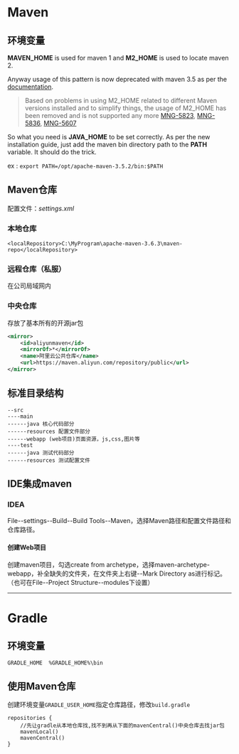 # Maven

## 环境变量

**MAVEN_HOME** is used for maven 1 and **M2_HOME** is used to locate maven 2.

Anyway usage of this pattern is now deprecated with maven 3.5 as per the [documentation](https://maven.apache.org/docs/3.5.0/release-notes.html).

> Based on problems in using M2_HOME related to different Maven versions installed and to simplify things, the usage of M2_HOME has been removed and is not supported any more [MNG-5823](https://issues.apache.org/jira/browse/MNG-5823), [MNG-5836](https://issues.apache.org/jira/browse/MNG-5836), [MNG-5607](https://issues.apache.org/jira/browse/MNG-5607)

So what you need is **JAVA_HOME** to be set correctly. As per the new installation guide, just add the maven bin directory path to the **PATH** variable. It should do the trick.

ex : `export PATH=/opt/apache-maven-3.5.2/bin:$PATH`

## Maven仓库

配置文件：*settings.xml*

### 本地仓库

```
<localRepository>C:\MyProgram\apache-maven-3.6.3\maven-repo</localRepository>
```

### 远程仓库（私服）

在公司局域网内

### 中央仓库

存放了基本所有的开源jar包

```xml
<mirror>
    <id>aliyunmaven</id>
    <mirrorOf>*</mirrorOf>
    <name>阿里云公共仓库</name>
    <url>https://maven.aliyun.com/repository/public</url>
</mirror>
```

## 标准目录结构

```
--src
----main
------java 核心代码部分
------resources 配置文件部分
------webapp (web项目)页面资源，js,css,图片等
----test
------java 测试代码部分
------resources 测试配置文件
```

## IDE集成maven

### IDEA

File--settings--Build--Build Tools--Maven，选择Maven路径和配置文件路径和仓库路径。

#### 创建Web项目

创建maven项目，勾选create from archetype，选择maven-archetype-webapp，补全缺失的文件夹，在文件夹上右键--Mark Directory as进行标记。（也可在File--Project Structure--modules下设置）

***

# Gradle

## 环境变量

`GRADLE_HOME  %GRADLE_HOME%\bin`

## 使用Maven仓库

创建环境变量`GRADLE_USER_HOME`指定仓库路径，修改`build.gradle`

```
repositories {
	//先让gradle从本地仓库找,找不到再从下面的mavenCentral()中央仓库去找jar包
    mavenLocal()
    mavenCentral()
}
```

